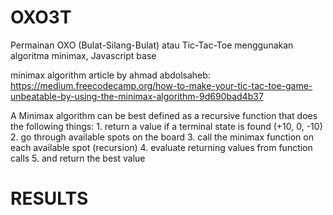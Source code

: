 # OXO3T
Permainan OXO (Bulat-Silang-Bulat) atau Tic-Tac-Toe menggunakan algoritma minimax, Javascript base

minimax algorithm article by ahmad abdolsaheb: https://medium.freecodecamp.org/how-to-make-your-tic-tac-toe-game-unbeatable-by-using-the-minimax-algorithm-9d690bad4b37

A Minimax algorithm can be best defined as a recursive function that does the following things:
	1. return a value if a terminal state is found (+10, 0, -10)
	2. go through available spots on the board
	3. call the minimax function on each available spot (recursion)
	4. evaluate returning values from function calls
	5. and return the best value
	
# RESULTS
